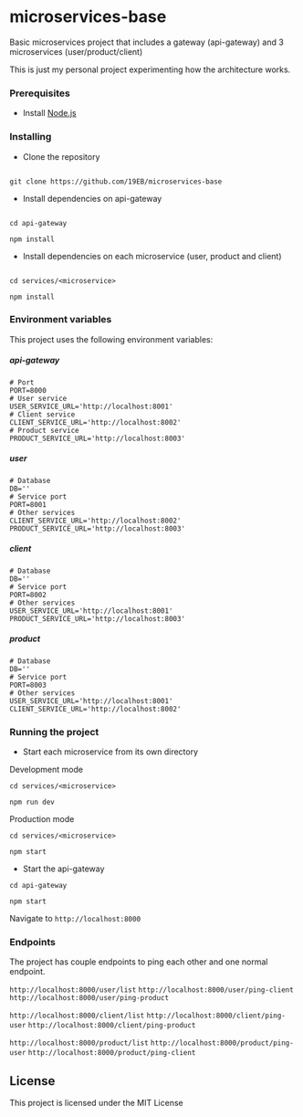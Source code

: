 
# microservices-base

  

Basic microservices project that includes a gateway (api-gateway) and 3 microservices (user/product/client)

This is just my personal project experimenting how the architecture works. 
  

### Prerequisites

  

- Install [Node.js](https://nodejs.org/en/)

  

### Installing

- Clone the repository

```

git clone https://github.com/19EB/microservices-base

```

- Install dependencies on api-gateway

```

cd api-gateway

npm install

```
- Install dependencies on each microservice (user, product and client)
```

cd services/<microservice>

npm install

```

### Environment variables

This project uses the following environment variables:
##### api-gateway
```
# Port
PORT=8000
# User service
USER_SERVICE_URL='http://localhost:8001'
# Client service
CLIENT_SERVICE_URL='http://localhost:8002'
# Product service
PRODUCT_SERVICE_URL='http://localhost:8003'
```

##### user
```
# Database
DB=''
# Service port
PORT=8001
# Other services
CLIENT_SERVICE_URL='http://localhost:8002'
PRODUCT_SERVICE_URL='http://localhost:8003'
```
##### client
```
# Database
DB=''
# Service port
PORT=8002
# Other services
USER_SERVICE_URL='http://localhost:8001'
PRODUCT_SERVICE_URL='http://localhost:8003'
```
##### product
```
# Database
DB=''
# Service port
PORT=8003
# Other services
USER_SERVICE_URL='http://localhost:8001'
CLIENT_SERVICE_URL='http://localhost:8002'
```


### Running the project

- Start each microservice from its own directory

Development mode
```
cd services/<microservice>

npm run dev
```
Production mode
```
cd services/<microservice>

npm start
```

- Start the api-gateway
```
cd api-gateway

npm start
```
Navigate to `http://localhost:8000`

### Endpoints
The project has couple endpoints to ping each other and one normal endpoint.

`http://localhost:8000/user/list`
`http://localhost:8000/user/ping-client` 
`http://localhost:8000/user/ping-product`

`http://localhost:8000/client/list`
`http://localhost:8000/client/ping-user` 
`http://localhost:8000/client/ping-product`

`http://localhost:8000/product/list`
`http://localhost:8000/product/ping-user` 
`http://localhost:8000/product/ping-client`

## License

This project is licensed under the MIT License